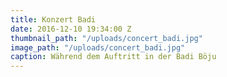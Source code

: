 ```yaml
---
title: Konzert Badi
date: 2016-12-10 19:34:00 Z
thumbnail_path: "/uploads/concert_badi.jpg"
image_path: "/uploads/concert_badi.jpg"
caption: Während dem Auftritt in der Badi Böju
---
```


